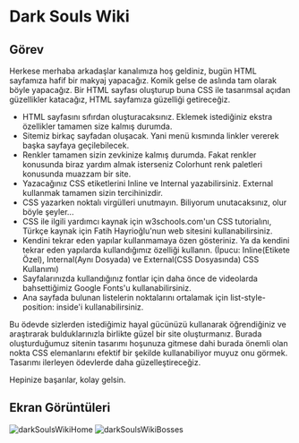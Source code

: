 # Dark Souls Wiki

## Görev

Herkese merhaba arkadaşlar kanalımıza hoş geldiniz, bugün HTML sayfamıza hafif bir makyaj yapacağız. Komik gelse de aslında tam olarak böyle yapacağız. Bir HTML sayfası oluşturup buna CSS ile tasarımsal açıdan güzellikler katacağız, HTML sayfamıza güzelliği getireceğiz.

- HTML sayfasını sıfırdan oluşturacaksınız. Eklemek istediğiniz ekstra özellikler tamamen size kalmış durumda.
- Sitemiz birkaç sayfadan oluşacak. Yani menü kısmında linkler vererek başka sayfaya geçilebilecek.
- Renkler tamamen sizin zevkinize kalmış durumda. Fakat renkler konusunda biraz yardım almak isterseniz Colorhunt renk paletleri konusunda muazzam bir site.
- Yazacağınız CSS etiketlerini Inline ve Internal yazabilirsiniz. External kullanmak tamamen sizin tercihinizdir.
- CSS yazarken noktalı virgülleri unutmayın. Biliyorum unutacaksınız, olur böyle şeyler...
- CSS ile ilgili yardımcı kaynak için w3schools.com'un CSS tutorialını, Türkçe kaynak için Fatih Hayrioğlu'nun web sitesini kullanabilirsiniz.
- Kendini tekrar eden yapılar kullanmamaya özen gösteriniz. Ya da kendini tekrar eden yapılarda kullandığımız özelliği kullanın. (İpucu: Inline(Etikete Özel), Internal(Aynı Dosyada) ve External(CSS Dosyasında) CSS Kullanımı)
- Sayfalarınızda kullandığınız fontlar için daha önce de videolarda bahsettiğimiz Google Fonts'u kullanabilirsiniz.
- Ana sayfada bulunan listelerin noktalarını ortalamak için list-style-position: inside'i kullanabilirsiniz.

Bu ödevde sizlerden istediğimiz hayal gücünüzü kullanarak öğrendiğiniz ve araştırarak bulduklarınızla birlikte güzel bir site oluşturmanız. Burada oluşturduğumuz sitenin tasarımı hoşunuza gitmese dahi burada önemli olan nokta CSS elemanlarını efektif bir şekilde kullanabiliyor muyuz onu görmek. Tasarımı ilerleyen ödevlerde daha güzelleştireceğiz.

Hepinize başarılar, kolay gelsin.

## Ekran Görüntüleri

![darkSoulsWikiHome](https://github.com/yusufcandmrz/css-tasks/assets/93606208/bc9870b8-eb3d-4e69-9088-a161cb0e61d1)
![darkSoulsWikiBosses](https://github.com/yusufcandmrz/css-tasks/assets/93606208/3999da67-5fa4-4308-8344-338b11f03706)
